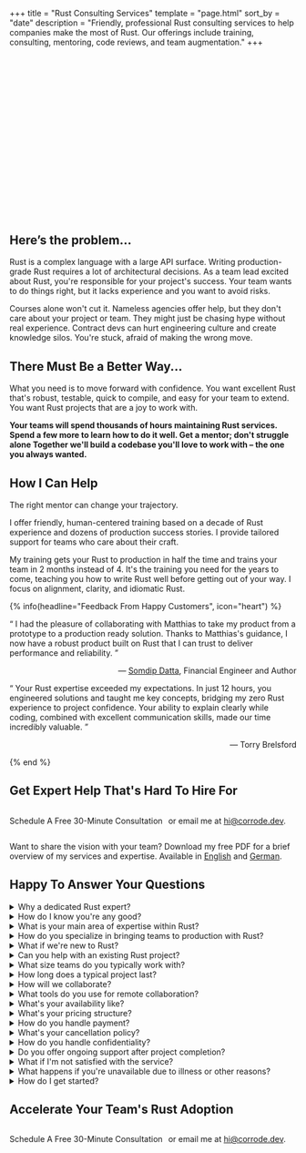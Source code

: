 +++
title = "Rust Consulting Services"
template = "page.html"
sort_by = "date"
description = "Friendly, professional Rust consulting services to help companies make the most of Rust. Our offerings include training, consulting, mentoring, code reviews, and team augmentation."
+++

<script src="https://fast.wistia.com/embed/medias/crzddicf9e.jsonp" async></script><script src="https://fast.wistia.com/assets/external/E-v1.js" async></script><div class="wistia_responsive_padding" style="padding:56.25% 0 0 0;position:relative;"><div class="wistia_responsive_wrapper" style="height:100%;left:0;position:absolute;top:0;width:100%;"><div class="wistia_embed wistia_async_crzddicf9e seo=false videoFoam=true" style="height:100%;position:relative;width:100%"><div class="wistia_swatch" style="height:100%;left:0;opacity:0;overflow:hidden;position:absolute;top:0;transition:opacity 200ms;width:100%;"><img src="https://fast.wistia.com/embed/medias/crzddicf9e/swatch" style="filter:blur(5px);height:100%;object-fit:contain;width:100%;" alt="" aria-hidden="true" onload="this.parentNode.style.opacity=1;" /></div></div></div></div>

## Here’s the problem...

Rust is a complex language with a large API surface. Writing production-grade Rust requires a lot of architectural decisions. As a team lead excited about Rust, you're responsible for your project's success.
Your team wants to do things right, but it lacks experience and you want to avoid risks.

Courses alone won't cut it. Nameless agencies offer help, but they
don't care about your project or team. They might just be chasing hype without real experience. Contract devs can hurt engineering culture and create 
knowledge silos. You're stuck, afraid of making the wrong move.

## There Must Be a Better Way...

What you need is to move forward with confidence. You want excellent Rust that's robust, testable, quick to compile, and easy for your team to extend. You want Rust projects that are a joy to work with.

**Your teams will spend thousands of hours maintaining Rust services. Spend a few more to learn how to do it well. Get a mentor; don't struggle alone Together we'll build a codebase you'll love to work with – the one you always wanted.**

## How I Can Help

The right mentor can change your trajectory.

I offer friendly, human-centered training based on a decade of Rust experience and dozens of production success stories. I provide tailored support for teams who care about their craft.

My training gets your Rust to production in half the time and trains your team in 2 months instead of 4. It's the training you need for the years to come, teaching you how to write Rust well before getting out of your way. I focus on alignment, clarity, and idiomatic Rust.

{% info(headline="Feedback From Happy Customers", icon="heart") %}

<q>
    I had the pleasure of collaborating with
    Matthias to take my product from a prototype to
    a production ready solution. Thanks
    to Matthias's guidance, I now have a robust
    product built on Rust that I can trust to
    deliver performance and reliability.
</q>
<p style="text-align:right">
&mdash; <a href="https://www.linkedin.com/in/somdip-datta/">Somdip Datta</a>, Financial Engineer and Author
</p>

<q>
  Your Rust expertise exceeded my expectations. In just 12 hours, you engineered
  solutions and taught me key concepts, bridging my zero Rust experience to
  project confidence. Your ability to explain clearly while coding, combined with
  excellent communication skills, made our time incredibly valuable.
</q>
<p style="text-align:right">
&mdash; Torry Brelsford 
</p>

{% end %}

## Get Expert Help That's Hard To Hire For

<div style="display: flex; align-items: center; justify-content: left; flex-direction: row; gap: 10px;">
  <a class="cta-button" data-cal-link="corrode/30min" data-cal-namespace="" data-cal-config='{"layout":"month_view"}'>Schedule A Free 30-Minute Consultation</a>
  <p>
    or email me at <a href="mailto:hi@corrode.dev">hi@corrode.dev</a>.
  </p>
</div>  

Want to share the vision with your team?
Download my free PDF for a brief overview of my services and expertise. Available in [English](corrode_rust_team_augmentation_en.pdf) and [German](corrode_rust_team_augmentation_de.pdf).

<script async src="https://tally.so/widgets/embed.js"></script>


## Happy To Answer Your Questions

<div class="faq-section">
  <details class="faq-item">
    <summary>Why a dedicated Rust expert?</summary>
    <p>Have you ever been to a restaurant that serves everything from sushi to pizza? How does that make you feel about the quality of the food? The same applies to software development. A generalist might be able to help you with many things, but they won't be able to provide the same level of expertise as a specialist.</p>
    <p>If you want sushi or pizza, I can recommend a great place around Düsseldorf, but I can help with Rust!</p>
  </details>

  <details class="faq-item">
    <summary>How do I know you're any good?</summary>
    <p>I am a passionate open-source maintainer. Some popular Rust crates I built are <a href="https://github.com/tinysearch/tinysearch">tinysearch</a>, <a href=" https://github.com/mre/hyperjson">hyperjson</a>, and <a href="https://github.com/lycheeverse/lychee">lychee</a>. My projects are used by companies like Google, Microsoft, and Amazon and integrated into more than 10,000 repositories.
    </p>
    <p>
      If you want to check how I communicate, check out my <a href="/podcast">podcast</a> where I talk to decision makers and lead engineers about Rust adoption in their companies.
    </p>
  </details>

  <details class="faq-item">
    <summary>What is your main area of expertise within Rust?</summary>
    <p>My main strength lies in backend systems, APIs, command-line tooling, and DevOps. I have extensive experience building high-performance, scalable systems in Rust, and delivering robust and efficient solutions. I also specialize in helping teams adopt Rust, providing training, code reviews, and ongoing support to ensure successful integration of Rust into your tech stack.</p>
  </details>

  <details class="faq-item">
    <summary>How do you specialize in bringing teams to production with Rust?</summary>
    <p>From experience, I learned that a lot of developers are excited about Rust and might even have started a project with it. However, they often struggle to bring it to production. This entails a lot of challenges, such as setting up a CI/CD pipeline, structuring the codebase, and dependency management.</p>
    <p>
    My expertise lies in guiding teams through the entire process of adopting Rust and deploying it to production. This includes initial strategy, architecture design, implementation, testing, and deployment. I focus on backend systems and APIs, ensuring they're robust, efficient, and scalable. My approach combines hands-on development with knowledge transfer, enabling your team to maintain and expand the system independently.</p>
  </details>

  <details class="faq-item">
      <summary>What if we're new to Rust?</summary>
      <p>That's perfectly fine! I specialize in helping teams adopt Rust. We can start with training sessions and gradually move into more hands-on development as your team's comfort with Rust grows.</p>
  </details>

  <details class="faq-item">
      <summary>Can you help with an existing Rust project?</summary>
      <p>Absolutely! Whether you need help optimizing an existing codebase, expanding functionality, or conducting code reviews, I can assist with projects at any stage of development.</p>
  </details>

  <details class="faq-item">
    <summary>What size teams do you typically work with?</summary>
    <p>I've worked with teams of various sizes, from small startups to large enterprise teams. My approach is adaptable to your team's size and structure. Whether you're a solo developer looking for mentorship or a large team transitioning to Rust, I can tailor my services to suit your needs.</p>
    <p>That said, I work best with small, focused groups. My ideal group size is 3-10 people, typically towards the lower end of that range. This allows for more personalized attention and effective knowledge transfer. If you have larger teams, we can arrange multiple sessions with smaller groups to ensure everyone gets the most out of our time together.</p>
  </details>

  <details class="faq-item">
      <summary>How long does a typical project last?</summary>
      <p>Project durations vary based on scope and complexity. Typically, engagements range from a few weeks for focused tasks to several months for more comprehensive projects. We'll discuss timelines during our initial consultation.</p>
  </details>

  <details class="faq-item">
      <summary>How will we collaborate?
      </summary>
      <p>I'm located in the Central European Timezone (CET), and I'm available for regular meetings during business hours.</p>
      <p>I work remotely with clients worldwide. However, I'm also open to on-site visits if needed, especially for workshops or kick-off meetings.</p>
  </details>

  <details class="faq-item">
    <summary>What tools do you use for remote collaboration?</summary>
    <p>I'm proficient with a variety of remote collaboration tools including Slack, Teams, Zoom, GitHub, Jira, Tuple, Rust Rover, Visual Studio Code, and GitLab. I'm also happy to adapt to your team's preferred tools and workflows to ensure seamless integration with your existing processes.</p>
  </details>

  <details class="faq-item">
      <summary>What's your availability like?</summary>
      <p>My availability varies, but I always strive to accommodate my clients' needs. It's best to reach out early so we can plan accordingly. For urgent requests, I'll do my best to adjust my schedule.</p>
  </details>

  <details class="faq-item">
    <summary>What's your pricing structure?</summary>
    <p>I offer flexible booking options for half days or full days. During these booked times, I'll be fully available for questions and consulting. We'll discuss and agree on the days in advance, and you have the flexibility to add or remove days as needed. This structure allows us to adapt to your project's evolving needs.</p>
  </details>

  <details class="faq-item">
      <summary>How do you handle payment?</summary>
      <p>I accept payment via bank transfer or credit card. We'll discuss payment terms and schedules during our initial consultation.</p>
  </details>

  <details class="faq-item">
      <summary>What's your cancellation policy?</summary>
      <p>I understand that plans can change. Therefore you can cancel our services at the end of any month with no further obligation.</p>
  </details>

  <details class="faq-item">
      <summary>How do you handle confidentiality?</summary>
      <p>I take confidentiality very seriously. I'm happy to sign NDAs and work within your company's security protocols to ensure all project details remain confidential.</p>
  </details>

  <details class="faq-item">
    <summary>Do you offer ongoing support after project completion?</summary>
    <p>Yes, I can provide ongoing support and maintenance as needed. However, the goal is to empower your team to be self-sufficient in Rust development. We can discuss post-project support options based on your specific needs.</p>
  </details>

  <details class="faq-item">
    <summary>What if I'm not satisfied with the service?</summary>
    <p>I take great pride in my work and strive to ensure that all my clients are satisfied. If you're not happy with the service, please let me know, and we'll find a solution</p>
  </details>

  <details class="faq-item">
    <summary>What happens if you're unavailable due to illness or other reasons?</summary>
    <p>As a solo consultant, I strive to maintain clear communication with my clients. In case of planned absences, I'll notify you well in advance. For unexpected issues, I have a network of trusted Rust experts who can provide backup support if absolutely necessary, ensuring your project stays on track. However, this would only be done with your explicit approval.</p>
  </details>

  <details class="faq-item">
    <summary>How do I get started?</summary>
    <p>Getting started is easy! Simply <a href="https://cal.com/corrode">schedule a free consultation call</a> with me to discuss your project needs and goals. We'll take it from there!</p>
  </details>
</div>

## Accelerate Your Team's Rust Adoption

<div style="display: flex; align-items: center; justify-content: left; flex-direction: row; gap: 10px;">
  <a class="cta-button" data-cal-link="corrode/30min" data-cal-namespace="" data-cal-config='{"layout":"month_view"}'>Schedule A Free 30-Minute Consultation</a>
  <p>
    or email me at <a href="mailto:hi@corrode.dev">hi@corrode.dev</a>.
  </p>
</div>  
